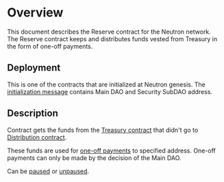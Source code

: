 # Overview

This document describes the Reserve contract for the Neutron network. The Reserve contract keeps and distributes funds
vested from Treasury in the form of one-off payments.

## Deployment

This is one of the contracts that are initialized at Neutron genesis. The [initialization message](messages#instantiate)
contains Main DAO and Security SubDAO address.

## Description

Contract gets the funds from the [Treasury contract](../treasury/overview) that didn't go
to [Distribution contract](../distribution/overview).

These funds are used for [one-off payments](messages#payout) to specified address. One-off payments can only be made by
the decision of the Main DAO.

Can be [paused](messages#pause) or [unpaused](messages#unpause).
